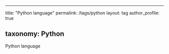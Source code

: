 ---

title: "Python language" permalink: /tags/python layout: tag author_profile: true

taxonomy: Python
----------------

Python language
